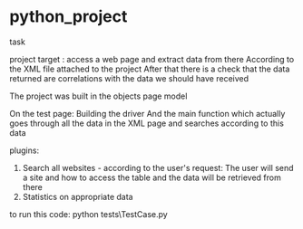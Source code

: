 # python_project
task


project target :
access a web page and extract data from there
According to the XML file attached to the project
After that there is a check that the data returned are correlations with the data we should have received


The project was built in the objects page model

On the test page:
Building the driver
And the main function which actually goes through all the data in the XML page and searches according to this data

plugins:
1) Search all websites - according to the user's request:
The user will send a site and how to access the table and the data will be retrieved from there
2) Statistics on appropriate data


to run this code:
python tests\TestCase.py
